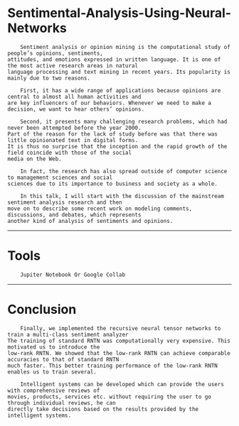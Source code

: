 # Sentimental-Analysis-Using-Neural-Networks
        Sentiment analysis or opinion mining is the computational study of people’s opinions, sentiments, 
    attitudes, and emotions expressed in written language. It is one of the most active research areas in natural 
    language processing and text mining in recent years. Its popularity is mainly due to two reasons.
    
        First, it has a wide range of applications because opinions are central to almost all human activities and
    are key influencers of our behaviors. Whenever we need to make a decision, we want to hear others’ opinions. 
    
        Second, it presents many challenging research problems, which had never been attempted before the year 2000. 
    Part of the reason for the lack of study before was that there was little opinionated text in digital forms. 
    It is thus no surprise that the inception and the rapid growth of the field coincide with those of the social 
    media on the Web.
    
        In fact, the research has also spread outside of computer science to management sciences and social 
    sciences due to its importance to business and society as a whole.
    
        In this talk, I will start with the discussion of the mainstream sentiment analysis research and then
    move on to describe some recent work on modeling comments, discussions, and debates, which represents
    another kind of analysis of sentiments and opinions.
----------------------------------------------------------------------------------------------------------------------
# Tools
        Jupiter Notebook Or Google Collab
-----------------------------------------------------------------------------------------------------------------------
# Conclusion
        Finally, we implemented the recursive neural tensor networks to train a multi-class sentiment analyzer
    The training of standard RNTN was computationally very expensive. This motivated us to introduce the 
    low-rank RNTN. We showed that the low-rank RNTN can achieve comparable accuracies to that of standard RNTN 
    much faster. This better training performance of the low-rank RNTN enables us to train several.
    
        Intelligent systems can be developed which can provide the users with comprehensive reviews of 
    movies, products, services etc. without requiring the user to go through individual reviews, he can
    directly take decisions based on the results provided by the intelligent systems.
 
